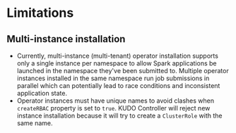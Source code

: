 # Limitations

## Multi-instance installation
* Currently, multi-instance (multi-tenant) operator installation supports only a single instance per namespace to allow Spark applications be launched in the namespace they've been submitted to. Multiple operator instances installed in the same namespace run job submissions in parallel which can potentially lead to race conditions and inconsistent application state.
* Operator instances must have unique names to avoid clashes when `createRBAC` property is set to `true`. KUDO Controller will reject new instance installation because it will try to create a `ClusterRole` with the same name.
